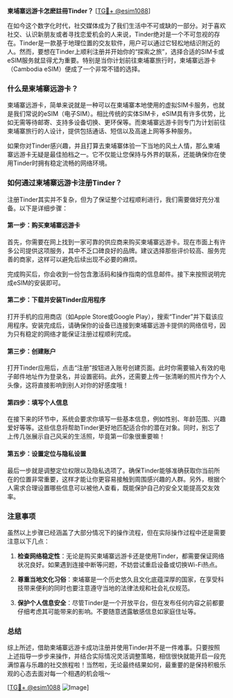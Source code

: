 **柬埔寨远游卡怎麽註冊Tinder？** [[TG💪+ @esim1088](https://t.me/s/esim1088)]

在如今这个数字化时代，社交媒体成为了我们生活中不可或缺的一部分。对于喜欢社交、认识新朋友或者寻找恋爱机会的人来说，Tinder绝对是一个不可忽视的存在。Tinder是一款基于地理位置的交友软件，用户可以通过它轻松地结识附近的人。然而，要想在Tinder上顺利注册并开始你的“探索之旅”，选择合适的SIM卡或eSIM服务就显得尤为重要。特别是当你计划前往柬埔寨旅行时，柬埔寨远游卡（Cambodia eSIM）便成了一个非常不错的选择。

### 什么是柬埔寨远游卡？

柬埔寨远游卡，简单来说就是一种可以在柬埔寨本地使用的虚拟SIM卡服务，也就是我们常说的eSIM（电子SIM）。相比传统的实体SIM卡，eSIM具有许多优势，比如无需等待邮寄、支持多设备切换、更环保等。而柬埔寨远游卡则专门为计划前往柬埔寨旅行的人设计，提供包括通话、短信以及高速上网等多种服务。

如果你对Tinder感兴趣，并且打算去柬埔寨体验一下当地的风土人情，那么柬埔寨远游卡无疑是最佳拍档之一。它不仅能让您保持与外界的联系，还能确保你在使用Tinder时拥有稳定流畅的网络环境。

### 如何通过柬埔寨远游卡注册Tinder？

注册Tinder其实并不复杂，但为了保证整个过程顺利进行，我们需要做好充分准备。以下是详细步骤：

#### 第一步：购买柬埔寨远游卡

首先，你需要在网上找到一家可靠的供应商来购买柬埔寨远游卡。现在市面上有许多公司提供这项服务，其中不乏口碑良好的品牌。建议选择那些评价较高、服务完善的商家，这样可以避免后续出现不必要的麻烦。

完成购买后，你会收到一份包含激活码和操作指南的信息邮件。接下来按照说明完成eSIM的安装即可。

#### 第二步：下载并安装Tinder应用程序

打开手机的应用商店（如Apple Store或Google Play），搜索“Tinder”并下载该应用程序。安装完成后，请确保你的设备已连接到柬埔寨远游卡提供的网络信号，因为只有稳定的网络才能保证注册过程顺利完成。

#### 第三步：创建账户

打开Tinder应用后，点击“注册”按钮进入账号创建页面。此时你需要输入有效的电子邮件地址作为登录名，并设置密码。此外，还需要上传一张清晰的照片作为个人头像，这将直接影响到别人对你的好感度哦！

#### 第四步：填写个人信息

在接下来的环节中，系统会要求你填写一些基本信息，例如性别、年龄范围、兴趣爱好等等。这些信息将帮助Tinder更好地匹配适合你的潜在对象。同时，别忘了上传几张展示自己风采的生活照，毕竟第一印象很重要嘛！

#### 第五步：设置定位与隐私设置

最后一步就是调整定位权限以及隐私选项了。确保Tinder能够准确获取你当前所在的位置非常重要，这样才能让你更容易接触到周围感兴趣的人群。另外，根据个人需求合理设置哪些信息可以被他人查看，既能保护自己的安全又能提高交友效率。

### 注意事项

虽然以上步骤已经涵盖了大部分情况下的操作流程，但在实际操作过程中还是需要注意以下几点：

1. **检查网络稳定性**：无论是购买柬埔寨远游卡还是使用Tinder，都需要保证网络状况良好。如果遇到连接中断等问题，不妨尝试重启设备或切换Wi-Fi热点。
   
2. **尊重当地文化习俗**：柬埔寨是一个历史悠久且文化底蕴深厚的国家，在享受科技带来便利的同时也要注意遵守当地的法律法规和社会礼仪规范。
   
3. **保护个人信息安全**：尽管Tinder是一个开放平台，但在发布任何内容之前都要仔细考虑其可能带来的影响。不要随意透露敏感信息如家庭住址等。

### 总结

综上所述，借助柬埔寨远游卡成功注册并使用Tinder并不是一件难事。只要按照上述指导一步步来操作，并结合实际情况灵活调整策略，相信很快就能开启一段充满惊喜与乐趣的社交旅程啦！当然啦，无论最终结果如何，最重要的是保持积极乐观的心态去面对每一个相遇的机会哦～

[[TG💪+ @esim1088](https://t.me/s/esim1088) ![Image](https://i.postimg.cc/4NQfJmqS/Snipaste-2025-05-13-00-14-12.png)]